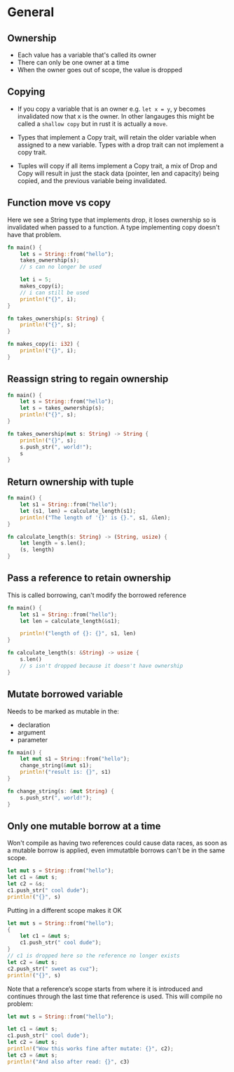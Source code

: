 # General

## Ownership
- Each value has a variable that's called its owner
- There can only be one owner at a time
- When the owner goes out of scope, the value is dropped

## Copying
- If you copy a variable that is an owner e.g. `let x = y`, y becomes invalidated now that x is the owner. In other langauges this might be called a `shallow copy` but in rust it is actually a `move`.

- Types that implement a Copy trait, will retain the older variable when assigned to a new variable. Types with a drop trait can not implement a copy trait.

- Tuples will copy if all items implement a Copy trait, a mix of Drop and Copy will result in just the stack data (pointer, len and capacity) being copied, and the previous variable being invalidated.

## Function move vs copy
Here we see a String type that implements drop, it loses ownership so is invalidated when passed to a function. A type implementing copy doesn't have that problem.
```rs
fn main() {
    let s = String::from("hello");
    takes_ownership(s);
    // s can no longer be used

    let i = 5;
    makes_copy(i);
    // i can still be used
    println!("{}", i);
}

fn takes_ownership(s: String) {
    println!("{}", s);
}

fn makes_copy(i: i32) {
    println!("{}", i);
}
```

## Reassign string to regain ownership
```rust
fn main() {
    let s = String::from("hello");
    let s = takes_ownership(s);
    println!("{}", s);
}

fn takes_ownership(mut s: String) -> String {
    println!("{}", s);
    s.push_str(", world!");
    s
}
```
## Return ownership with tuple
```rust
fn main() {
    let s1 = String::from("hello");
    let (s1, len) = calculate_length(s1);
    println!("The length of '{}' is {}.", s1, &len);
}

fn calculate_length(s: String) -> (String, usize) {
    let length = s.len();
    (s, length)
}
```

## Pass a reference to retain ownership
This is called borrowing, can't modify the borrowed reference
```rust
fn main() {
    let s1 = String::from("hello");
    let len = calculate_length(&s1);

    println!("length of {}: {}", s1, len)
}

fn calculate_length(s: &String) -> usize {
    s.len()
    // s isn't dropped because it doesn't have ownership
}
```

## Mutate borrowed variable
Needs to be marked as mutable in the: 
- declaration
- argument
- parameter
```rust
fn main() {
    let mut s1 = String::from("hello");
    change_string(&mut s1);
    println!("result is: {}", s1)
}

fn change_string(s: &mut String) {
    s.push_str(", world!");
}
```

## Only one mutable borrow at a time
Won't compile as having two references could cause data races, as soon as a mutable borrow is applied, even immutatble borrows can't be in the same scope.
```rust
let mut s = String::from("hello");
let c1 = &mut s;
let c2 = &s;
c1.push_str(" cool dude");
println!("{}", s)
```
Putting in a different scope makes it OK
```rust
let mut s = String::from("hello");
{
    let c1 = &mut s;
    c1.push_str(" cool dude");
}
// c1 is dropped here so the reference no longer exists
let c2 = &mut s;
c2.push_str(" sweet as cuz");
println!("{}", s)
```
Note that a reference’s scope starts from where it is introduced and continues through the last time that reference is used. This will compile no problem:
```rust
let mut s = String::from("hello");

let c1 = &mut s;
c1.push_str(" cool dude");
let c2 = &mut s;
println!("Wow this works fine after mutate: {}", c2);
let c3 = &mut s;
println!("And also after read: {}", c3)
```

